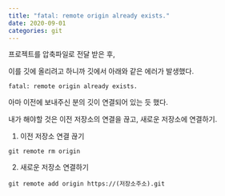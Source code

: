 ```yaml
---
title: "fatal: remote origin already exists."
date: 2020-09-01
categories: git
---
```


프로젝트를 압축파일로 전달 받은 후, 

이를 깃에 올리려고 하니까 깃에서 아래와 같은 에러가 발생했다. 

```
fatal: remote origin already exists.
```

아마 이전에 보내주신 분의 깃이 연결되어 있는 듯 했다. 

내가 해야할 것은 이전 저장소의 연결을 끊고, 새로운 저장소에 연결하기.


1. 이전 저장소 연결 끊기
```
git remote rm origin
```

2. 새로운 저장소 연결하기 
```
git remote add origin https://(저장소주소).git
```

